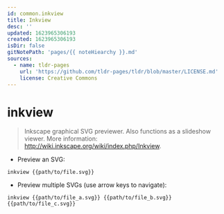 ```yaml
---
id: common.inkview
title: Inkview
desc: ''
updated: 1623965306193
created: 1623965306193
isDir: false
gitNotePath: 'pages/{{ noteHiearchy }}.md'
sources:
  - name: tldr-pages
    url: 'https://github.com/tldr-pages/tldr/blob/master/LICENSE.md'
    license: Creative Commons
---
```

# inkview

> Inkscape graphical SVG previewer.
> Also functions as a slideshow viewer.
> More information: <http://wiki.inkscape.org/wiki/index.php/Inkview>.

- Preview an SVG:

`inkview {{path/to/file.svg}}`

- Preview multiple SVGs (use arrow keys to navigate):

`inkview {{path/to/file_a.svg}} {{path/to/file_b.svg}} {{path/to/file_c.svg}}`

